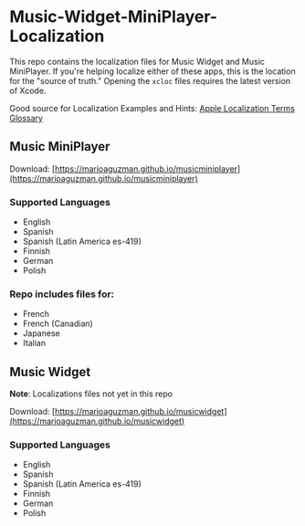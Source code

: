 # Music-Widget-MiniPlayer-Localization

This repo contains the localization files for Music Widget and Music MiniPlayer. If you're helping localize either of these apps, this is the location for the "source of truth." Opening the `xcloc` files requires the latest version of Xcode.

Good source for Localization Examples and Hints: [Apple Localization Terms Glossary](https://applelocalization.com/macos)

## Music MiniPlayer
Download: [https://marioaguzman.github.io/musicminiplayer](https://marioaguzman.github.io/musicminiplayer)

### Supported Languages
- English
- Spanish 
- Spanish (Latin America es-419)
- Finnish 
- German 
- Polish

### Repo includes files for:
- French
- French (Canadian)
- Japanese
- Italian

## Music Widget
**Note**: Localizations files not yet in this repo

Download: [https://marioaguzman.github.io/musicwidget](https://marioaguzman.github.io/musicwidget)

### Supported Languages
- English
- Spanish 
- Spanish (Latin America es-419)
- Finnish 
- German 
- Polish